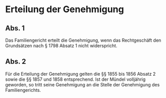 # Erteilung der Genehmigung



## Abs. 1

 Das Familiengericht erteilt die Genehmigung, wenn das Rechtgeschäft den Grundsätzen nach § 1798 Absatz 1 nicht widerspricht.

## Abs. 2

 Für die Erteilung der Genehmigung gelten die §§ 1855 bis 1856 Absatz 2 sowie die §§ 1857 und 1858 entsprechend. Ist der Mündel volljährig geworden, so tritt seine Genehmigung an die Stelle der Genehmigung des Familiengerichts. 

